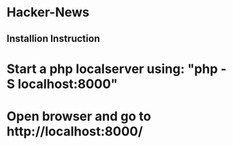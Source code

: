 # Hacker-News

## Installion Instruction

# Start a php localserver using: "php -S localhost:8000"
# Open browser and go to http://localhost:8000/